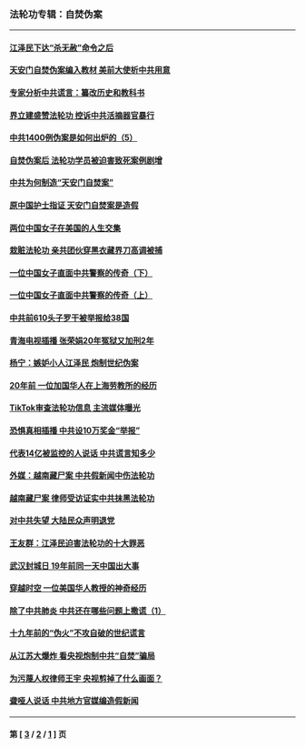 ### 法轮功专辑：自焚伪案
---
#### [江泽民下达“杀无赦”命令之后](../../pages/nf5562/n13878084.md?08140430) 
#### [天安门自焚伪案编入教材 美前大使析中共用意](../../pages/nf5562/n13791932.md?08140430) 
#### [专家分析中共谎言：纂改历史和教科书](../../pages/nf5562/n13781542.md?08140430) 
#### [界立建盛赞法轮功 控诉中共活摘器官暴行](../../pages/nf5562/n13781971.md?08140430) 
#### [中共1400例伪案是如何出炉的（5）](../../pages/nf5562/n13226831.md?08140430) 
#### [自焚伪案后 法轮功学员被迫害致死案例剧增](../../pages/nf5562/n13190600.md?08140430) 
#### [中共为何制造“天安门自焚案”](../../pages/nf5562/n13183270.md?08140430) 
#### [原中国护士指证 天安门自焚案是造假](../../pages/nf5562/n13172289.md?08140430) 
#### [两位中国女子在美国的人生交集](../../pages/nf5562/n13156138.md?08140430) 
#### [栽赃法轮功 亲共团伙穿黑衣藏界刀高调被捕](../../pages/nf5562/n13073780.md?08140430) 
#### [一位中国女子直面中共警察的传奇（下）](../../pages/nf5562/n12989706.md?08140430) 
#### [一位中国女子直面中共警察的传奇（上）](../../pages/nf5562/n12985072.md?08140430) 
#### [中共前610头子罗干被举报给38国](../../pages/nf5562/n12975419.md?08140430) 
#### [青海电视插播 张荣娟20年冤狱又加刑2年](../../pages/nf5562/n12738166.md?08140430) 
#### [杨宁：嫉妒小人江泽民 炮制世纪伪案](../../pages/nf5562/n12724108.md?08140430) 
#### [20年前 一位加国华人在上海劳教所的经历](../../pages/nf5562/n12707932.md?08140430) 
#### [TikTok审查法轮功信息 主流媒体曝光](../../pages/nf5562/n12362336.md?08140430) 
#### [恐惧真相插播 中共设10万奖金“举报”](../../pages/nf5562/n12306396.md?08140430) 
#### [代表14亿被监控的人说话 中共谎言知多少](../../pages/nf5562/n12297484.md?08140430) 
#### [外媒：越南藏尸案 中共假新闻中伤法轮功](../../pages/nf5562/n12264411.md?08140430) 
#### [越南藏尸案 律师受访证实中共抹黑法轮功](../../pages/nf5562/n12261878.md?08140430) 
#### [对中共失望 大陆民众声明退党](../../pages/nf5562/n12187315.md?08140430) 
#### [王友群：江泽民迫害法轮功的十大罪恶](../../pages/nf5562/n12169074.md?08140430) 
#### [武汉封城日 19年前同一天中国出大事](../../pages/nf5562/n12150901.md?08140430) 
#### [穿越时空  一位美国华人教授的神奇经历](../../pages/nf5562/n12097460.md?08140430) 
#### [除了中共肺炎 中共还在哪些问题上撒谎（1）](../../pages/nf5562/n11955770.md?08140430) 
#### [十九年前的“伪火”不攻自破的世纪谎言](../../pages/nf5562/n11813238.md?08140430) 
#### [从江苏大爆炸 看央视炮制中共“自焚”骗局](../../pages/nf5562/n11140275.md?08140430) 
#### [为污蔑人权律师王宇 央视剪掉了什么画面？](../../pages/nf5562/n11130142.md?08140430) 
#### [聋哑人说话 中共地方官媒编造假新闻](../../pages/nf5562/n11006067.md?08140430) 

---
#### 第 [ [3](./3.md?08140430) / [2](./2.md?08140430) / [1](./1.md?08140430) ] 页

